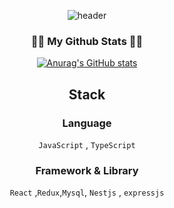 <div align="center">

![header](https://capsule-render.vercel.app/api?type=wave&color=auto&width=500%&height=300&section=header&text=EunSoo_J&fontSize=90)
<div>
  
  
<h3 align="center">👩‍💻 My Github Stats 👩‍💻</h3>
<div align="center">

[![Anurag's GitHub stats](https://github-readme-stats.vercel.app/api?username=2-phones&show_icons=true&theme=tokyonight)](https://github.com/anuraghazra/github-readme-stats)
</div>

## Stack

### Language
`JavaScript` , `TypeScript` <br>

### Framework & Library
 `React` ,`Redux`,`Mysql`, `Nestjs` , `expressjs`


